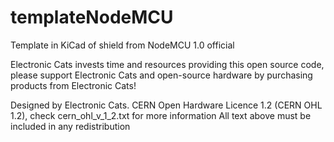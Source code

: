 # templateNodeMCU

Template in KiCad of shield from NodeMCU 1.0 official

Electronic Cats invests time and resources providing this open source code, please support Electronic Cats and open-source hardware by purchasing products from Electronic Cats!

Designed by Electronic Cats. CERN Open Hardware Licence 1.2 (CERN OHL 1.2), check cern_ohl_v_1_2.txt for more information All text above must be included in any redistribution
